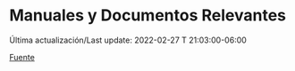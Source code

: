 # Manuales y Documentos Relevantes

 Última actualización/Last update: 2022-02-27 T 21:03:00-06:00

 [Fuente](https://www.gob.mx/salud/documentos/manuales-y-documentos-relevantes)
